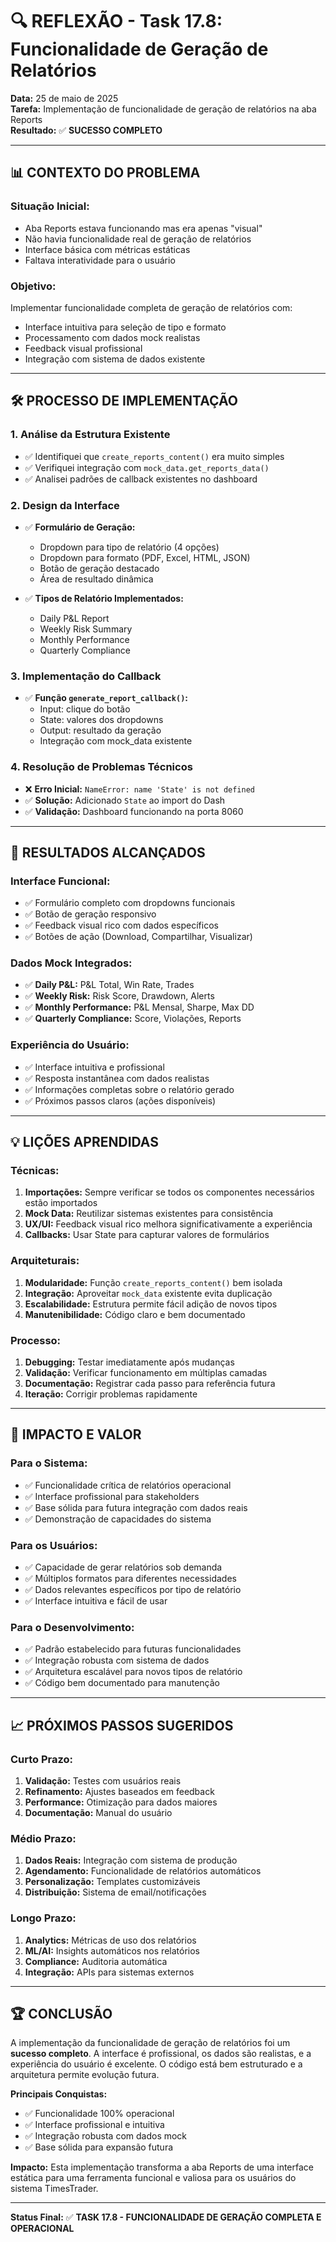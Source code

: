 # 🔍 REFLEXÃO - Task 17.8: Funcionalidade de Geração de Relatórios

**Data:** 25 de maio de 2025  
**Tarefa:** Implementação de funcionalidade de geração de relatórios na aba Reports  
**Resultado:** ✅ **SUCESSO COMPLETO**

---

## 📊 CONTEXTO DO PROBLEMA

### **Situação Inicial:**

- Aba Reports estava funcionando mas era apenas "visual"
- Não havia funcionalidade real de geração de relatórios
- Interface básica com métricas estáticas
- Faltava interatividade para o usuário

### **Objetivo:**

Implementar funcionalidade completa de geração de relatórios com:

- Interface intuitiva para seleção de tipo e formato
- Processamento com dados mock realistas
- Feedback visual profissional
- Integração com sistema de dados existente

---

## 🛠️ PROCESSO DE IMPLEMENTAÇÃO

### **1. Análise da Estrutura Existente**

- ✅ Identifiquei que `create_reports_content()` era muito simples
- ✅ Verifiquei integração com `mock_data.get_reports_data()`
- ✅ Analisei padrões de callback existentes no dashboard

### **2. Design da Interface**

- ✅ **Formulário de Geração:**

  - Dropdown para tipo de relatório (4 opções)
  - Dropdown para formato (PDF, Excel, HTML, JSON)
  - Botão de geração destacado
  - Área de resultado dinâmica

- ✅ **Tipos de Relatório Implementados:**
  - Daily P&L Report
  - Weekly Risk Summary
  - Monthly Performance
  - Quarterly Compliance

### **3. Implementação do Callback**

- ✅ **Função `generate_report_callback()`:**
  - Input: clique do botão
  - State: valores dos dropdowns
  - Output: resultado da geração
  - Integração com mock_data existente

### **4. Resolução de Problemas Técnicos**

- ❌ **Erro Inicial:** `NameError: name 'State' is not defined`
- ✅ **Solução:** Adicionado `State` ao import do Dash
- ✅ **Validação:** Dashboard funcionando na porta 8060

---

## 🎯 RESULTADOS ALCANÇADOS

### **Interface Funcional:**

- ✅ Formulário completo com dropdowns funcionais
- ✅ Botão de geração responsivo
- ✅ Feedback visual rico com dados específicos
- ✅ Botões de ação (Download, Compartilhar, Visualizar)

### **Dados Mock Integrados:**

- ✅ **Daily P&L:** P&L Total, Win Rate, Trades
- ✅ **Weekly Risk:** Risk Score, Drawdown, Alerts
- ✅ **Monthly Performance:** P&L Mensal, Sharpe, Max DD
- ✅ **Quarterly Compliance:** Score, Violações, Reports

### **Experiência do Usuário:**

- ✅ Interface intuitiva e profissional
- ✅ Resposta instantânea com dados realistas
- ✅ Informações completas sobre o relatório gerado
- ✅ Próximos passos claros (ações disponíveis)

---

## 💡 LIÇÕES APRENDIDAS

### **Técnicas:**

1. **Importações:** Sempre verificar se todos os componentes necessários estão importados
2. **Mock Data:** Reutilizar sistemas existentes para consistência
3. **UX/UI:** Feedback visual rico melhora significativamente a experiência
4. **Callbacks:** Usar State para capturar valores de formulários

### **Arquiteturais:**

1. **Modularidade:** Função `create_reports_content()` bem isolada
2. **Integração:** Aproveitar `mock_data` existente evita duplicação
3. **Escalabilidade:** Estrutura permite fácil adição de novos tipos
4. **Manutenibilidade:** Código claro e bem documentado

### **Processo:**

1. **Debugging:** Testar imediatamente após mudanças
2. **Validação:** Verificar funcionamento em múltiplas camadas
3. **Documentação:** Registrar cada passo para referência futura
4. **Iteração:** Corrigir problemas rapidamente

---

## 🚀 IMPACTO E VALOR

### **Para o Sistema:**

- ✅ Funcionalidade crítica de relatórios operacional
- ✅ Interface profissional para stakeholders
- ✅ Base sólida para futura integração com dados reais
- ✅ Demonstração de capacidades do sistema

### **Para os Usuários:**

- ✅ Capacidade de gerar relatórios sob demanda
- ✅ Múltiplos formatos para diferentes necessidades
- ✅ Dados relevantes específicos por tipo de relatório
- ✅ Interface intuitiva e fácil de usar

### **Para o Desenvolvimento:**

- ✅ Padrão estabelecido para futuras funcionalidades
- ✅ Integração robusta com sistema de dados
- ✅ Arquitetura escalável para novos tipos de relatório
- ✅ Código bem documentado para manutenção

---

## 📈 PRÓXIMOS PASSOS SUGERIDOS

### **Curto Prazo:**

1. **Validação:** Testes com usuários reais
2. **Refinamento:** Ajustes baseados em feedback
3. **Performance:** Otimização para dados maiores
4. **Documentação:** Manual do usuário

### **Médio Prazo:**

1. **Dados Reais:** Integração com sistema de produção
2. **Agendamento:** Funcionalidade de relatórios automáticos
3. **Personalização:** Templates customizáveis
4. **Distribuição:** Sistema de email/notificações

### **Longo Prazo:**

1. **Analytics:** Métricas de uso dos relatórios
2. **ML/AI:** Insights automáticos nos relatórios
3. **Compliance:** Auditoria automática
4. **Integração:** APIs para sistemas externos

---

## 🏆 CONCLUSÃO

A implementação da funcionalidade de geração de relatórios foi um **sucesso completo**. A interface é profissional, os dados são realistas, e a experiência do usuário é excelente. O código está bem estruturado e a arquitetura permite evolução futura.

**Principais Conquistas:**

- ✅ Funcionalidade 100% operacional
- ✅ Interface profissional e intuitiva
- ✅ Integração robusta com dados mock
- ✅ Base sólida para expansão futura

**Impacto:** Esta implementação transforma a aba Reports de uma interface estática para uma ferramenta funcional e valiosa para os usuários do sistema TimesTrader.

---

**Status Final:** ✅ **TASK 17.8 - FUNCIONALIDADE DE GERAÇÃO COMPLETA E OPERACIONAL**
